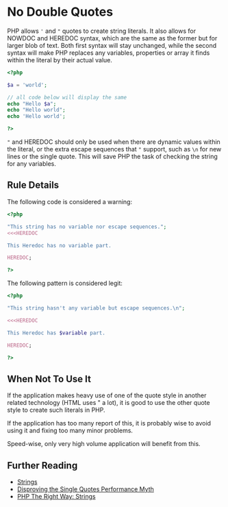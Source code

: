 <!-- Good Practices -->
# No Double Quotes

PHP allows `'` and `"` quotes to create string literals. It also allows for NOWDOC and HEREDOC syntax, which are the same as the former but for larger blob of text. Both first syntax will stay unchanged, while the second syntax will make PHP replaces any variables, properties or array it finds within the literal by their actual value. 

```php
<?php

$a = 'world';

// all code below will display the same 
echo "Hello $a";
echo "Hello world";
echo 'Hello world';

?>
```

`"` and HEREDOC should only be used when there are dynamic values within the literal, or the extra escape sequences that `"` support, such as `\n` for new lines or the single quote. This will save PHP the task of checking the string for any variables. 

## Rule Details

The following code is considered a warning:

```php
<?php

"This string has no variable nor escape sequences.";
<<<HEREDOC

This Heredoc has no variable part.

HEREDOC;

?>
```


The following pattern is considered legit:

```php
<?php

"This string hasn't any variable but escape sequences.\n";

<<<HEREDOC

This Heredoc has $variable part.

HEREDOC;

?>
```


## When Not To Use It
If the application makes heavy use of one of the quote style in another related technology (HTML uses " a lot), it is good to use the other quote style to create such literals in PHP. 

If the application has too many report of this, it is probably wise to avoid using it and fixing too many minor problems.

Speed-wise, only very high volume application will benefit from this. 


## Further Reading 
* [Strings](http://php.net/language.types.string)
* [Disproving the Single Quotes Performance Myth](http://nikic.github.io/2012/01/09/Disproving-the-Single-Quotes-Performance-Myth.html)
* [PHP The Right Way: Strings](http://www.phptherightway.com/pages/The-Basics.html#strings)
